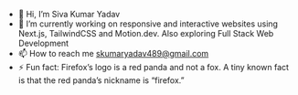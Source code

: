 - 👋 Hi, I’m Siva Kumar Yadav
- 🌱 I’m currently working on responsive and interactive websites using Next.js, TailwindCSS and Motion.dev. Also exploring Full Stack Web Development 
- 📫 How to reach me skumaryadav489@gmail.com
- ⚡ Fun fact: Firefox’s logo is a red panda and not a fox. A tiny known fact is that the red panda’s nickname is “firefox.”

<!---[![GitHub Streak](https://nirzak-streak-stats.vercel.app?user=Siva-yadav-489&theme=github-dark)](https://git.io/streak-stats)

Siva-yadav-489/Siva-yadav-489 is a ✨ special ✨ repository because its `README.md` (this file) appears on your GitHub profile.
You can click the Preview link to take a look at your changes.
--->
